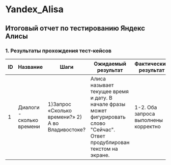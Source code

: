 # Yandex_Alisa
## Итоговый отчет по тестированию Яндекс Алисы

### 1. Результаты прохождения тест-кейсов

| ID | Название | Шаги | Ожидаемый результат | Фактический результат | Статус |
|----|----------|------|---------------------|-----------------------|--------|
| 1 | Диалоги - сколько времени | 1)Запрос «Сколько времени?» 2) А во Владивостоке?| Алиса называет текущее время и дату. В начале фразы может фигурировать слово "Сейчас". Ответ продублирован текстом на экране. | 1-2. Оба запроса выполнены корректно | passed |
